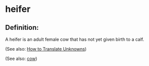 # heifer #

## Definition: ##

A heifer is an adult female cow that has not yet given birth to a calf.

(See also: [How to Translate Unknowns](https://git.door43.org/Door43/en-ta-translate-vol1/src/master/content/translate_unknown.md))

(See also: [cow](../other/cow.md))


